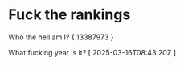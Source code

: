 # Fuck the rankings

Who the hell am I?
{ 13387973 }

What fucking year is it?
[ 2025-03-16T08:43:20Z ]

